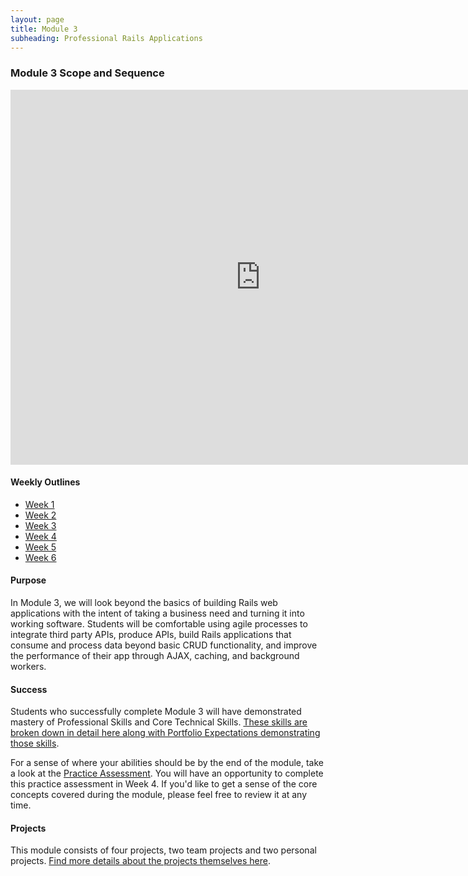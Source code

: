 ```yaml
---
layout: page
title: Module 3
subheading: Professional Rails Applications
---
```


### Module 3 Scope and Sequence

<iframe src="https://calendar.google.com/calendar/embed?mode=week&src=casimircreative.com_e9k9b6n7bok174ilmqbfdr0sc4@group.calendar.google.com&ctz=America/Denver" style="border-width:0" width="800" height="600" frameborder="0" scrolling="no"></iframe>

#### Weekly Outlines

  <ul class="outlines">
    <a href="outlines/week_1">
      <li class="outline">Week 1</li>
    </a>
    <a href="outlines/week_2">
      <li class="outline">Week 2</li>
    </a>
    <a href="outlines/week_3">
      <li class="outline">Week 3</li>
    </a>
    <a href="outlines/week_4">
      <li class="outline">Week 4</li>
    </a>
    <a href="outlines/week_5">
      <li class="outline">Week 5</li>
    </a>
    <a href="outlines/week_6">
      <li class="outline">Week 6</li>
    </a>
  </ul>

#### Purpose

  In Module 3, we will look beyond the basics of building Rails web applications with the intent of taking a business need and turning it into working software. Students will be comfortable using agile processes to integrate third party APIs, produce APIs, build Rails applications that consume and process data beyond basic CRUD functionality, and improve the performance of their app through AJAX, caching, and background workers.

#### Success

  Students who successfully complete Module 3 will have demonstrated mastery of Professional Skills and Core Technical Skills.
  [These skills are broken down in detail here along with Portfolio Expectations demonstrating those skills](success).

  For a sense of where your abilities should be by the end of the module, take a look at the [Practice Assessment](lessons/practice_assessment). You will have an opportunity to complete this practice assessment in Week 4. If you'd like to get a sense of the core concepts covered during the module, please feel free to review it at any time.

#### Projects

  This module consists of four projects, two team projects and two personal projects. [Find more details about the projects themselves here](projects_overview).
